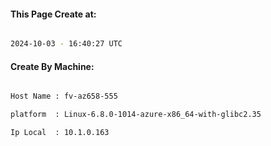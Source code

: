 
   
#### This Page Create at:

```bash

2024-10-03 - 16:40:27 UTC

```

#### Create By Machine:

```bash

Host Name : fv-az658-555

platform  : Linux-6.8.0-1014-azure-x86_64-with-glibc2.35

Ip Local  : 10.1.0.163

```

